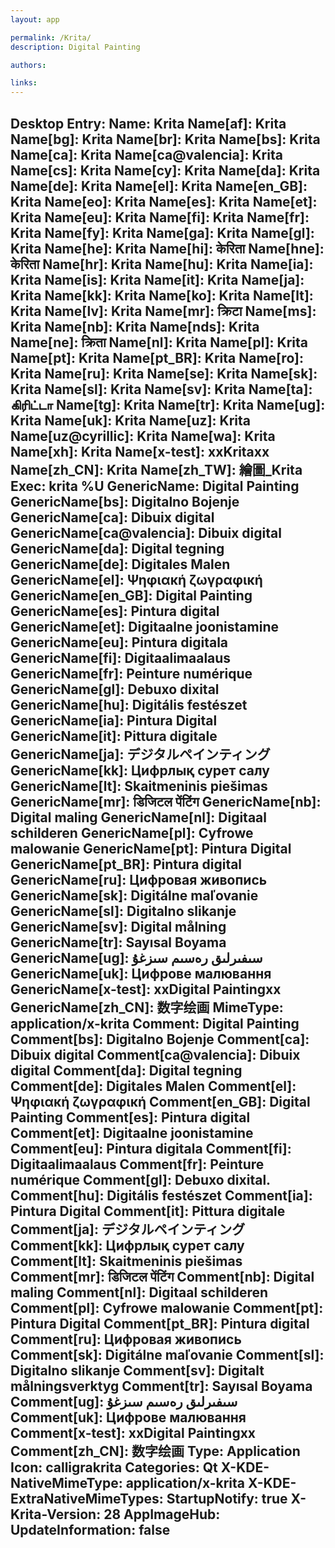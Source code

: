 ```yaml
---
layout: app

permalink: /Krita/
description: Digital Painting

authors:

links:
---
```

Desktop Entry:
  Name: Krita
  Name[af]: Krita
  Name[bg]: Krita
  Name[br]: Krita
  Name[bs]: Krita
  Name[ca]: Krita
  Name[ca@valencia]: Krita
  Name[cs]: Krita
  Name[cy]: Krita
  Name[da]: Krita
  Name[de]: Krita
  Name[el]: Krita
  Name[en_GB]: Krita
  Name[eo]: Krita
  Name[es]: Krita
  Name[et]: Krita
  Name[eu]: Krita
  Name[fi]: Krita
  Name[fr]: Krita
  Name[fy]: Krita
  Name[ga]: Krita
  Name[gl]: Krita
  Name[he]: Krita
  Name[hi]: केरिता
  Name[hne]: केरिता
  Name[hr]: Krita
  Name[hu]: Krita
  Name[ia]: Krita
  Name[is]: Krita
  Name[it]: Krita
  Name[ja]: Krita
  Name[kk]: Krita
  Name[ko]: Krita
  Name[lt]: Krita
  Name[lv]: Krita
  Name[mr]: क्रिटा
  Name[ms]: Krita
  Name[nb]: Krita
  Name[nds]: Krita
  Name[ne]: क्रिता
  Name[nl]: Krita
  Name[pl]: Krita
  Name[pt]: Krita
  Name[pt_BR]: Krita
  Name[ro]: Krita
  Name[ru]: Krita
  Name[se]: Krita
  Name[sk]: Krita
  Name[sl]: Krita
  Name[sv]: Krita
  Name[ta]: கிரிட்டா
  Name[tg]: Krita
  Name[tr]: Krita
  Name[ug]: Krita
  Name[uk]: Krita
  Name[uz]: Krita
  Name[uz@cyrillic]: Krita
  Name[wa]: Krita
  Name[xh]: Krita
  Name[x-test]: xxKritaxx
  Name[zh_CN]: Krita
  Name[zh_TW]: 繪圖_Krita
  Exec: krita %U
  GenericName: Digital Painting
  GenericName[bs]: Digitalno Bojenje
  GenericName[ca]: Dibuix digital
  GenericName[ca@valencia]: Dibuix digital
  GenericName[da]: Digital tegning
  GenericName[de]: Digitales Malen
  GenericName[el]: Ψηφιακή ζωγραφική
  GenericName[en_GB]: Digital Painting
  GenericName[es]: Pintura digital
  GenericName[et]: Digitaalne joonistamine
  GenericName[eu]: Pintura digitala
  GenericName[fi]: Digitaalimaalaus
  GenericName[fr]: Peinture numérique
  GenericName[gl]: Debuxo dixital
  GenericName[hu]: Digitális festészet
  GenericName[ia]: Pintura Digital
  GenericName[it]: Pittura digitale
  GenericName[ja]: デジタルペインティング
  GenericName[kk]: Цифрлық сурет салу
  GenericName[lt]: Skaitmeninis piešimas
  GenericName[mr]: डिजिटल पेंटिंग
  GenericName[nb]: Digital maling
  GenericName[nl]: Digitaal schilderen
  GenericName[pl]: Cyfrowe malowanie
  GenericName[pt]: Pintura Digital
  GenericName[pt_BR]: Pintura digital
  GenericName[ru]: Цифровая живопись
  GenericName[sk]: Digitálne maľovanie
  GenericName[sl]: Digitalno slikanje
  GenericName[sv]: Digital målning
  GenericName[tr]: Sayısal Boyama
  GenericName[ug]: سىفىرلىق رەسىم سىزغۇ
  GenericName[uk]: Цифрове малювання
  GenericName[x-test]: xxDigital Paintingxx
  GenericName[zh_CN]: 数字绘画
  MimeType: application/x-krita
  Comment: Digital Painting
  Comment[bs]: Digitalno Bojenje
  Comment[ca]: Dibuix digital
  Comment[ca@valencia]: Dibuix digital
  Comment[da]: Digital tegning
  Comment[de]: Digitales Malen
  Comment[el]: Ψηφιακή ζωγραφική
  Comment[en_GB]: Digital Painting
  Comment[es]: Pintura digital
  Comment[et]: Digitaalne joonistamine
  Comment[eu]: Pintura digitala
  Comment[fi]: Digitaalimaalaus
  Comment[fr]: Peinture numérique
  Comment[gl]: Debuxo dixital.
  Comment[hu]: Digitális festészet
  Comment[ia]: Pintura Digital
  Comment[it]: Pittura digitale
  Comment[ja]: デジタルペインティング
  Comment[kk]: Цифрлық сурет салу
  Comment[lt]: Skaitmeninis piešimas
  Comment[mr]: डिजिटल पेंटिंग
  Comment[nb]: Digital maling
  Comment[nl]: Digitaal schilderen
  Comment[pl]: Cyfrowe malowanie
  Comment[pt]: Pintura Digital
  Comment[pt_BR]: Pintura digital
  Comment[ru]: Цифровая живопись
  Comment[sk]: Digitálne maľovanie
  Comment[sl]: Digitalno slikanje
  Comment[sv]: Digitalt målningsverktyg
  Comment[tr]: Sayısal Boyama
  Comment[ug]: سىفىرلىق رەسىم سىزغۇ
  Comment[uk]: Цифрове малювання
  Comment[x-test]: xxDigital Paintingxx
  Comment[zh_CN]: 数字绘画
  Type: Application
  Icon: calligrakrita
  Categories: Qt
  X-KDE-NativeMimeType: application/x-krita
  X-KDE-ExtraNativeMimeTypes: 
  StartupNotify: true
  X-Krita-Version: 28
AppImageHub:
  UpdateInformation: false
---
